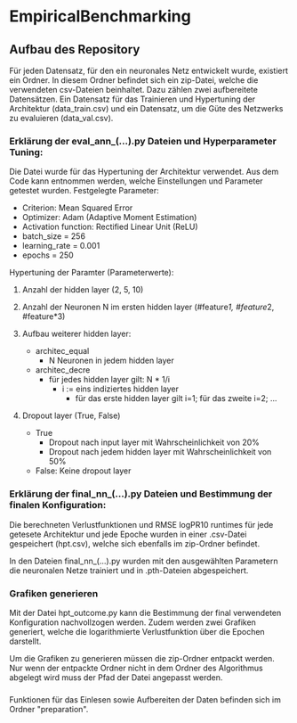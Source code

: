 # EmpiricalBenchmarking

## Aufbau des Repository
Für jeden Datensatz, für den ein neuronales Netz entwickelt wurde, existiert ein Ordner. 
In diesem Ordner befindet sich ein zip-Datei, welche die verwendeten csv-Dateien beinhaltet.
Dazu zählen zwei aufbereitete Datensätzen. 
Ein Datensatz für das Trainieren und Hypertuning der Architektur (data_train.csv) und ein Datensatz, um die Güte des Netzwerks zu evaluieren (data_val.csv).


### Erklärung der eval_ann_(...).py Dateien und Hyperparameter Tuning:
Die Datei  wurde für das Hypertuning der Architektur verwendet. Aus dem Code kann entnommen werden, welche Einstellungen und Parameter getestet wurden.
Festgelegte Parameter:
- Criterion: Mean Squared Error
- Optimizer: Adam (Adaptive Moment Estimation)
- Activation function: Rectified Linear Unit (ReLU)
- batch_size = 256
- learning_rate = 0.001
- epochs = 250


Hypertuning der Paramter (Parameterwerte):
1. Anzahl der hidden layer (2, 5, 10)

2. Anzahl der Neuronen N im ersten hidden layer (#feature*1, #feature*2, #feature*3)

3. Aufbau weiterer hidden layer:
	- architec_equal
		- N Neuronen in jedem hidden layer 
	- architec_decre
		- für jedes hidden layer gilt: N * 1/i
			- i := eins indiziertes hidden layer
				- für das erste hidden layer gilt i=1; für das zweite i=2; ...

4. Dropout layer (True, False)
	- True
		- Dropout nach input layer mit Wahrscheinlichkeit von 20%
		- Dropout nach jedem hidden layer mit Wahrscheinlichkeit von 50%
	- False: Keine dropout layer


### Erklärung der final_nn_(...).py Dateien und Bestimmung der finalen Konfiguration:
Die berechneten Verlustfunktionen und RMSE logPR10 runtimes für jede getesete Architektur und jede Epoche wurden in einer .csv-Datei gespeichert (hpt.csv), welche sich ebenfalls im zip-Ordner befindet.

In den Dateien final_nn_(...).py wurden mit den ausgewählten Parametern die neuronalen Netze trainiert und in .pth-Dateien abgespeichert.


### Grafiken generieren
Mit der Datei hpt_outcome.py kann die Bestimmung der final verwendeten Konfiguration nachvollzogen werden. 
Zudem werden zwei Grafiken generiert, welche die logarithmierte Verlustfunktion über die Epochen darstellt.

Um die Grafiken zu generieren müssen die zip-Ordner entpackt werden. 
Nur wenn der entpackte Ordner nicht in dem Ordner des Algorithmus abgelegt wird muss der Pfad der Datei angepasst werden.


###
Funktionen für das Einlesen sowie Aufbereiten der Daten befinden sich im Ordner "preparation".
